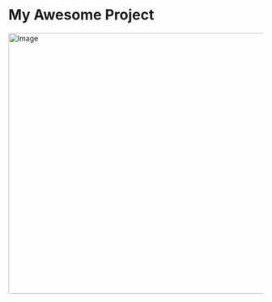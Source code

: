 # My Awesome Project
<img width="515" alt="Image" src="https://github.com/user-attachments/assets/01c4bd5b-5953-4aa7-ba18-0cd8211a8480" />
